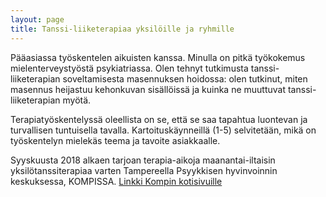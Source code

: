 ```yaml
---
layout: page
title: Tanssi-liiketerapiaa yksilöille ja ryhmille
---
```


Pääasiassa työskentelen aikuisten kanssa. Minulla on pitkä työkokemus mielenterveystyöstä psykiatriassa. Olen tehnyt tutkimusta tanssi-liiketerapian soveltamisesta masennuksen hoidossa: olen tutkinut, miten masennus heijastuu kehonkuvan sisällöissä ja kuinka ne muuttuvat tanssi-liiketerapian myötä. 

Terapiatyöskentelyssä oleellista on se, että se saa tapahtua luontevan ja turvallisen tuntuisella tavalla. Kartoituskäynneillä (1-5) selvitetään, mikä on työskentelyn mielekäs teema ja tavoite asiakkaalle.

Syyskuusta 2018 alkaen tarjoan terapia-aikoja maanantai-iltaisin yksilötanssiterapiaa varten Tampereella Psyykkisen hyvinvoinnin keskuksessa, KOMPISSA.
[Linkki Kompin kotisivuille](https://www.komppi.net/paivi-pylvanainen)

